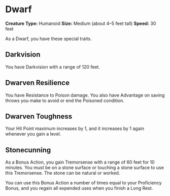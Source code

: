 # Dwarf

**Creature Type:** Humanoid
**Size:** Medium (about 4–5 feet tall)
**Speed:** 30 feet

As a Dwarf, you have these special traits.

## Darkvision
You have Darkvision with a range of 120 feet.

## Dwarven Resilience
You have Resistance to Poison damage. You also have Advantage on saving throws you make to avoid or end the Poisoned condition.

## Dwarven Toughness
Your Hit Point maximum increases by 1, and it increases by 1 again whenever you gain a level.

## Stonecunning
As a Bonus Action, you gain Tremorsense with a range of 60 feet for 10 minutes. You must be on a stone surface or touching a stone surface to use this Tremorsense. The stone can be natural or worked.

You can use this Bonus Action a number of times equal to your Proficiency Bonus, and you regain all expended uses when you finish a Long Rest.